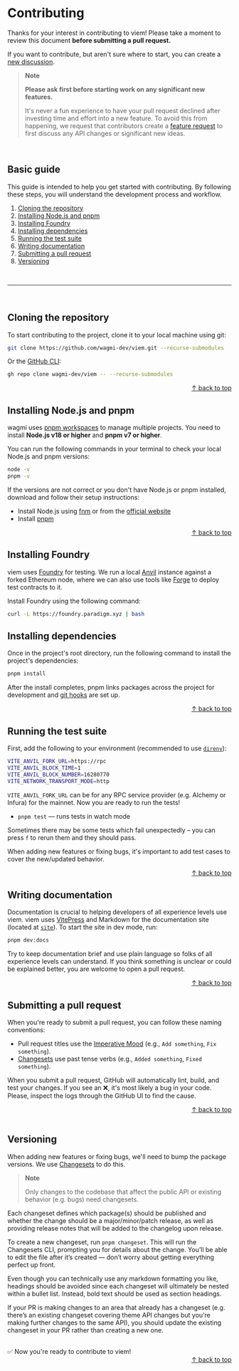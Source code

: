 # Contributing

Thanks for your interest in contributing to viem! Please take a moment to review this document **before submitting a pull request.**

If you want to contribute, but aren't sure where to start, you can create a [new discussion](https://github.com/wagmi-dev/viem/discussions).

> **Note**
>
> **Please ask first before starting work on any significant new features.**
>
> It's never a fun experience to have your pull request declined after investing time and effort into a new feature. To avoid this from happening, we request that contributors create a [feature request](https://github.com/wagmi-dev/viem/discussions/new?category=ideas) to first discuss any API changes or significant new ideas.

<br>

## Basic guide

This guide is intended to help you get started with contributing. By following these steps, you will understand the development process and workflow.

1. [Cloning the repository](#cloning-the-repository)
2. [Installing Node.js and pnpm](#installing-nodejs-and-pnpm)
3. [Installing Foundry](#installing-foundry)
4. [Installing dependencies](#installing-dependencies)
5. [Running the test suite](#running-the-test-suite)
6. [Writing documentation](#writing-documentation)
7. [Submitting a pull request](#submitting-a-pull-request)
8. [Versioning](#versioning)

<br>

---

<br>

## Cloning the repository

To start contributing to the project, clone it to your local machine using git:

```bash
git clone https://github.com/wagmi-dev/viem.git --recurse-submodules
```

Or the [GitHub CLI](https://cli.github.com):

```bash
gh repo clone wagmi-dev/viem -- --recurse-submodules
```

<div align="right">
  <a href="#basic-guide">&uarr; back to top</a></b>
</div>

## Installing Node.js and pnpm

wagmi uses [pnpm workspaces](https://pnpm.io/workspaces) to manage multiple projects. You need to install **Node.js v18 or higher** and **pnpm v7 or higher**.

You can run the following commands in your terminal to check your local Node.js and pnpm versions:

```bash
node -v
pnpm -v
```

If the versions are not correct or you don't have Node.js or pnpm installed, download and follow their setup instructions:

- Install Node.js using [fnm](https://github.com/Schniz/fnm) or from the [official website](https://nodejs.org)
- Install [pnpm](https://pnpm.io/installation)

<div align="right">
  <a href="#basic-guide">&uarr; back to top</a></b>
</div>

## Installing Foundry

viem uses [Foundry](https://book.getfoundry.sh/) for testing. We run a local [Anvil](https://github.com/foundry-rs/foundry/tree/master/anvil) instance against a forked Ethereum node, where we can also use tools like [Forge](https://book.getfoundry.sh/forge/) to deploy test contracts to it. 

Install Foundry using the following command:

```bash
curl -L https://foundry.paradigm.xyz | bash
```

## Installing dependencies

Once in the project's root directory, run the following command to install the project's dependencies:

```bash
pnpm install
```

After the install completes, pnpm links packages across the project for development and [git hooks](https://github.com/toplenboren/simple-git-hooks) are set up.

<div align="right">
  <a href="#basic-guide">&uarr; back to top</a></b>
</div>

## Running the test suite

First, add the following to your environment (recommended to use [`direnv`](https://github.com/direnv/direnv)):

```bash
VITE_ANVIL_FORK_URL=https://rpc
VITE_ANVIL_BLOCK_TIME=1
VITE_ANVIL_BLOCK_NUMBER=16280770
VITE_NETWORK_TRANSPORT_MODE=http
```

`VITE_ANVIL_FORK_URL` can be for any RPC service provider (e.g. Alchemy or Infura) for the mainnet. Now you are ready to run the tests! 

- `pnpm test` — runs tests in watch mode

Sometimes there may be some tests which fail unexpectedly – you can press `f` to rerun them and they should pass. 

When adding new features or fixing bugs, it's important to add test cases to cover the new/updated behavior.

<div align="right">
  <a href="#basic-guide">&uarr; back to top</a></b>
</div>

## Writing documentation

Documentation is crucial to helping developers of all experience levels use viem. viem uses [VitePress](https://github.com/vuejs/vitepress) and Markdown for the documentation site (located at [`site`](../site)). To start the site in dev mode, run:

```bash
pnpm dev:docs
```

Try to keep documentation brief and use plain language so folks of all experience levels can understand. If you think something is unclear or could be explained better, you are welcome to open a pull request.

<div align="right">
  <a href="#basic-guide">&uarr; back to top</a></b>
</div>

## Submitting a pull request

When you're ready to submit a pull request, you can follow these naming conventions:

- Pull request titles use the [Imperative Mood](https://en.wikipedia.org/wiki/Imperative_mood) (e.g., `Add something`, `Fix something`).
- [Changesets](#versioning) use past tense verbs (e.g., `Added something`, `Fixed something`).

When you submit a pull request, GitHub will automatically lint, build, and test your changes. If you see an ❌, it's most likely a bug in your code. Please, inspect the logs through the GitHub UI to find the cause.

<div align="right">
  <a href="#basic-guide">&uarr; back to top</a></b>
</div>

<br>

## Versioning

When adding new features or fixing bugs, we'll need to bump the package versions. We use [Changesets](https://github.com/changesets/changesets) to do this.

> **Note**
>
> Only changes to the codebase that affect the public API or existing behavior (e.g. bugs) need changesets.

Each changeset defines which package(s) should be published and whether the change should be a major/minor/patch release, as well as providing release notes that will be added to the changelog upon release.

To create a new changeset, run `pnpm changeset`. This will run the Changesets CLI, prompting you for details about the change. You’ll be able to edit the file after it’s created — don’t worry about getting everything perfect up front.

Even though you can technically use any markdown formatting you like, headings should be avoided since each changeset will ultimately be nested within a bullet list. Instead, bold text should be used as section headings.

If your PR is making changes to an area that already has a changeset (e.g. there’s an existing changeset covering theme API changes but you’re making further changes to the same API), you should update the existing changeset in your PR rather than creating a new one.

<br>

<div>
  ✅ Now you're ready to contribute to viem!
</div>

<div align="right">
  <a href="#advanced-guide">&uarr; back to top</a></b>
</div>
